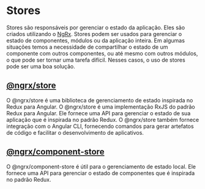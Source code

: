 # Stores

Stores são responsáveis por gerenciar o estado da aplicação. Eles são criados utilizando o [NgRx](https://ngrx.io/).
Stores podem ser usados para gerenciar o estado de componentes, módulos ou da aplicação inteira. Em algumas situações
temos a necessidade de compartilhar o estado de um componente com outros componentes, ou até mesmo com outros módulos, o
que pode ser tornar uma tarefa difícil. Nesses casos, o uso de stores pode ser uma boa solução.

## [@ngrx/store](https://ngrx.io/guide/store)

O @ngrx/store é uma biblioteca de gerenciamento de estado inspirada no Redux para Angular. O @ngrx/store é uma
implementação RxJS do padrão Redux para Angular. Ele fornece uma API para gerenciar o estado de sua aplicação que é
inspirada no padrão Redux. O @ngrx/store também fornece integração com o Angular CLI, fornecendo comandos para gerar
artefatos de código e facilitar o desenvolvimento de aplicativos.

## [@ngrx/component-store](https://ngrx.io/guide/component-store)

O @ngrx/component-store é útil para o gerenciamento de estado local. Ele fornece uma API para gerenciar o estado de
componentes que é inspirada no padrão Redux.
